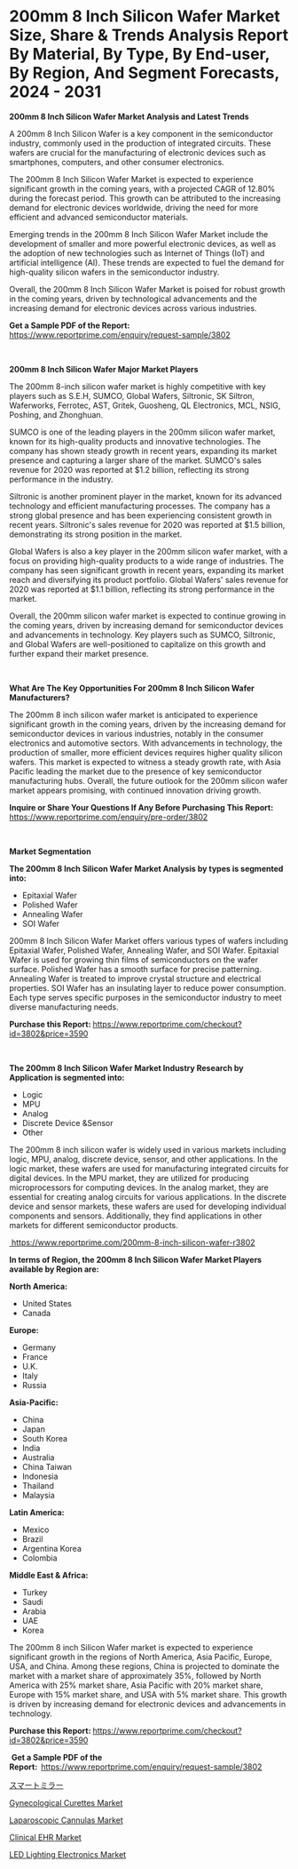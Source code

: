 <p><h1>200mm 8 Inch Silicon Wafer Market Size, Share & Trends Analysis Report By Material, By Type, By End-user, By Region, And Segment Forecasts, 2024 - 2031</h1></p><p><strong>200mm 8 Inch Silicon Wafer Market Analysis and Latest Trends</strong></p>
<p><p>A 200mm 8 Inch Silicon Wafer is a key component in the semiconductor industry, commonly used in the production of integrated circuits. These wafers are crucial for the manufacturing of electronic devices such as smartphones, computers, and other consumer electronics.</p><p>The 200mm 8 Inch Silicon Wafer Market is expected to experience significant growth in the coming years, with a projected CAGR of 12.80% during the forecast period. This growth can be attributed to the increasing demand for electronic devices worldwide, driving the need for more efficient and advanced semiconductor materials.</p><p>Emerging trends in the 200mm 8 Inch Silicon Wafer Market include the development of smaller and more powerful electronic devices, as well as the adoption of new technologies such as Internet of Things (IoT) and artificial intelligence (AI). These trends are expected to fuel the demand for high-quality silicon wafers in the semiconductor industry.</p><p>Overall, the 200mm 8 Inch Silicon Wafer Market is poised for robust growth in the coming years, driven by technological advancements and the increasing demand for electronic devices across various industries.</p></p>
<p><strong>Get a Sample PDF of the Report:&nbsp;</strong> <a href="https://www.reportprime.com/enquiry/request-sample/3802">https://www.reportprime.com/enquiry/request-sample/3802</a></p>
<p>&nbsp;</p>
<p><strong>200mm 8 Inch Silicon Wafer Major Market Players</strong></p>
<p><p>The 200mm 8-inch silicon wafer market is highly competitive with key players such as S.E.H, SUMCO, Global Wafers, Siltronic, SK Siltron, Waferworks, Ferrotec, AST, Gritek, Guosheng, QL Electronics, MCL, NSIG, Poshing, and Zhonghuan.</p><p>SUMCO is one of the leading players in the 200mm silicon wafer market, known for its high-quality products and innovative technologies. The company has shown steady growth in recent years, expanding its market presence and capturing a larger share of the market. SUMCO's sales revenue for 2020 was reported at $1.2 billion, reflecting its strong performance in the industry.</p><p>Siltronic is another prominent player in the market, known for its advanced technology and efficient manufacturing processes. The company has a strong global presence and has been experiencing consistent growth in recent years. Siltronic's sales revenue for 2020 was reported at $1.5 billion, demonstrating its strong position in the market.</p><p>Global Wafers is also a key player in the 200mm silicon wafer market, with a focus on providing high-quality products to a wide range of industries. The company has seen significant growth in recent years, expanding its market reach and diversifying its product portfolio. Global Wafers' sales revenue for 2020 was reported at $1.1 billion, reflecting its strong performance in the market.</p><p>Overall, the 200mm silicon wafer market is expected to continue growing in the coming years, driven by increasing demand for semiconductor devices and advancements in technology. Key players such as SUMCO, Siltronic, and Global Wafers are well-positioned to capitalize on this growth and further expand their market presence.</p></p>
<p>&nbsp;</p>
<p><strong>What Are The Key Opportunities For 200mm 8 Inch Silicon Wafer Manufacturers?</strong></p>
<p><p>The 200mm 8 inch silicon wafer market is anticipated to experience significant growth in the coming years, driven by the increasing demand for semiconductor devices in various industries, notably in the consumer electronics and automotive sectors. With advancements in technology, the production of smaller, more efficient devices requires higher quality silicon wafers. This market is expected to witness a steady growth rate, with Asia Pacific leading the market due to the presence of key semiconductor manufacturing hubs. Overall, the future outlook for the 200mm silicon wafer market appears promising, with continued innovation driving growth.</p></p>
<p><strong>Inquire or Share Your Questions If Any Before Purchasing This Report:</strong> <a href="https://www.reportprime.com/enquiry/pre-order/3802">https://www.reportprime.com/enquiry/pre-order/3802</a></p>
<p>&nbsp;</p>
<p><strong>Market Segmentation</strong></p>
<p><strong>The 200mm 8 Inch Silicon Wafer Market Analysis by types is segmented into:</strong></p>
<p><ul><li>Epitaxial Wafer</li><li>Polished Wafer</li><li>Annealing Wafer</li><li>SOI Wafer</li></ul></p>
<p><p>200mm 8 Inch Silicon Wafer Market offers various types of wafers including Epitaxial Wafer, Polished Wafer, Annealing Wafer, and SOI Wafer. Epitaxial Wafer is used for growing thin films of semiconductors on the wafer surface. Polished Wafer has a smooth surface for precise patterning. Annealing Wafer is treated to improve crystal structure and electrical properties. SOI Wafer has an insulating layer to reduce power consumption. Each type serves specific purposes in the semiconductor industry to meet diverse manufacturing needs.</p></p>
<p><strong>Purchase this Report:&nbsp;</strong><a href="https://www.reportprime.com/checkout?id=3802&price=3590">https://www.reportprime.com/checkout?id=3802&price=3590</a></p>
<p>&nbsp;</p>
<p><strong>The 200mm 8 Inch Silicon Wafer Market Industry Research by Application is segmented into:</strong></p>
<p><ul><li>Logic</li><li>MPU</li><li>Analog</li><li>Discrete Device &Sensor</li><li>Other</li></ul></p>
<p><p>The 200mm 8 inch silicon wafer is widely used in various markets including logic, MPU, analog, discrete device, sensor, and other applications. In the logic market, these wafers are used for manufacturing integrated circuits for digital devices. In the MPU market, they are utilized for producing microprocessors for computing devices. In the analog market, they are essential for creating analog circuits for various applications. In the discrete device and sensor markets, these wafers are used for developing individual components and sensors. Additionally, they find applications in other markets for different semiconductor products.</p></p>
<p><a href="https://www.reportprime.com/200mm-8-inch-silicon-wafer-r3802">&nbsp;https://www.reportprime.com/200mm-8-inch-silicon-wafer-r3802</a></p>
<p><strong>In terms of Region, the 200mm 8 Inch Silicon Wafer Market Players available by Region are:</strong></p>
<p>
    <p> <strong> North America: </strong>
        <ul>
            <li>United States</li>
            <li>Canada</li>
        </ul>
        </p> 
    <p> <strong> Europe: </strong>
        <ul>
            <li>Germany</li>
            <li>France</li>
            <li>U.K.</li>
            <li>Italy</li>
            <li>Russia</li>
        </ul>
        </p> 
    <p> <strong> Asia-Pacific: </strong>
        <ul>
            <li>China</li>
            <li>Japan</li>
            <li>South Korea</li>
            <li>India</li>
            <li>Australia</li>
            <li>China Taiwan</li>
            <li>Indonesia</li>
            <li>Thailand</li>
            <li>Malaysia</li>
        </ul>
        </p> 
    <p> <strong> Latin America: </strong>
        <ul>
            <li>Mexico</li>
            <li>Brazil</li>
            <li>Argentina Korea</li>
            <li>Colombia</li>
        </ul>
        </p> 
    <p> <strong> Middle East & Africa: </strong>
        <ul>
            <li>Turkey</li>
            <li>Saudi</li>
            <li>Arabia</li>
            <li>UAE</li>
            <li>Korea</li>
        </ul>
    </p>
    </p>
<p><p>The 200mm 8 inch Silicon Wafer market is expected to experience significant growth in the regions of North America, Asia Pacific, Europe, USA, and China. Among these regions, China is projected to dominate the market with a market share of approximately 35%, followed by North America with 25% market share, Asia Pacific with 20% market share, Europe with 15% market share, and USA with 5% market share. This growth is driven by increasing demand for electronic devices and advancements in technology.</p></p>
<p><strong>Purchase this Report: </strong><a href="https://www.reportprime.com/checkout?id=3802&price=3590">https://www.reportprime.com/checkout?id=3802&price=3590</a></p>
<p>&nbsp;<strong>Get a Sample PDF of the Report:&nbsp;&nbsp;</strong><a href="https://www.reportprime.com/enquiry/request-sample/3802">https://www.reportprime.com/enquiry/request-sample/3802</a></p>
<p><strong></strong></p>
<p><p><a href="https://github.com/ycmtqqhvk3273/Market-Research-Report-List-3/blob/main/440603036578.md">スマートミラー</a></p><p><a href="https://medium.com/@jacobwilkins67/insights-into-gynecological-curettes-market-share-and-competitive-landscape-for-period-from-2024-to-11d08f8f0939">Gynecological Curettes Market</a></p><p><a href="https://medium.com/@tiannaorton6767/global-laparoscopic-cannulas-market-trends-insights-into-growth-opportunities-and-challenges-0284ba6cc4dd">Laparoscopic Cannulas Market</a></p><p><a href="https://issuu.com/reportprime-2/docs/clinical-ehr-market-size-2030.pptx">Clinical EHR Market</a></p><p><a href="https://www.linkedin.com/pulse/led-lighting-electronics-market-size-reveals-best-marketing-channels-rxpge">LED Lighting Electronics Market</a></p></p>